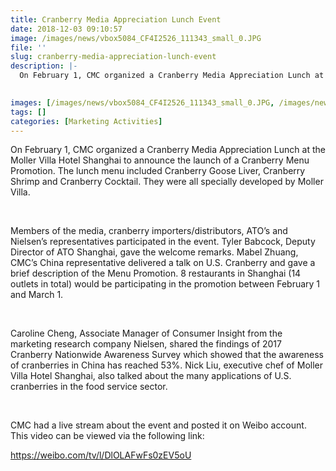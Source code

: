 ```yaml
---
title: Cranberry Media Appreciation Lunch Event
date: 2018-12-03 09:10:57
image: /images/news/vbox5084_CF4I2526_111343_small_0.JPG
file: ''
slug: cranberry-media-appreciation-lunch-event
description: |-
  On February 1, CMC organized a Cranberry Media Appreciation Lunch at the Moller Villa Hotel Shanghai to announce the launch of a Cranberry Menu Promotion. The lunch menu included Cranberry Goose Liver, Cranberry Shrimp and Cranberry Cocktail. They were all specially developed by Moller Villa.
   

images: [/images/news/vbox5084_CF4I2526_111343_small_0.JPG, /images/news/美国蔓越莓汁鹅肝_0.jpg]
tags: []
categories: [Marketing Activities]
---
```

<p>On February 1, CMC organized a Cranberry Media Appreciation Lunch at the Moller Villa Hotel Shanghai to announce the launch of a Cranberry Menu Promotion. The lunch menu included Cranberry Goose Liver, Cranberry Shrimp and Cranberry Cocktail. They were all specially developed by Moller Villa.</p>
<p> </p>
<p>Members of the media, cranberry importers/distributors, ATO’s and Nielsen’s representatives participated in the event. Tyler Babcock, Deputy Director of ATO Shanghai, gave the welcome remarks. Mabel Zhuang, CMC’s China representative delivered a talk on U.S. Cranberry and gave a brief description of the Menu Promotion. 8 restaurants in Shanghai (14 outlets in total) would be participating in the promotion between February 1 and March 1.</p>
<p> </p>
<p>Caroline Cheng, Associate Manager of Consumer Insight from the marketing research company Nielsen, shared the findings of 2017 Cranberry Nationwide Awareness Survey which showed that the awareness of cranberries in China has reached 53%. Nick Liu, executive chef of Moller Villa Hotel Shanghai, also talked about the many applications of U.S. cranberries in the food service sector.</p>
<p> </p>
<p>CMC had a live stream about the event and posted it on Weibo account. This video can be viewed via the following link:</p>
<p><a href="https://weibo.com/tv/l/DlOLAFwFs0zEV5oU">https://weibo.com/tv/l/DlOLAFwFs0zEV5oU</a></p>
<p> </p>

